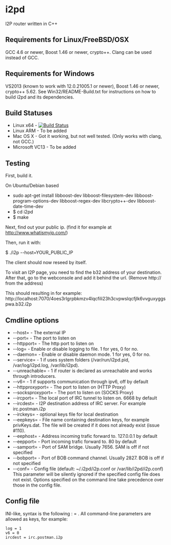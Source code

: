 i2pd
====

I2P router written in C++

Requirements for Linux/FreeBSD/OSX
----------------------------------

GCC 4.6 or newer, Boost 1.46 or newer, crypto++. Clang can be used instead of
GCC.

Requirements for Windows
------------------------

VS2013 (known to work with 12.0.21005.1 or newer), Boost 1.46 or newer,
crypto++ 5.62. See Win32/README-Build.txt for instructions on how to build i2pd
and its dependencies.

Build Statuses
---------------

- Linux x64      - [![Build Status](https://jenkins.nordcloud.no/buildStatus/icon?job=i2pd-linux)](https://jenkins.nordcloud.no/job/i2pd-linux/)
- Linux ARM      - To be added
- Mac OS X       - Got it working, but not well tested. (Only works with clang, not GCC.)
- Microsoft VC13 - To be added


Testing
-------

First, build it.

On Ubuntu/Debian based
* sudo apt-get install libboost-dev libboost-filesystem-dev libboost-program-options-dev libboost-regex-dev libcrypto++-dev libboost-date-time-dev
* $ cd i2pd
* $ make

Next, find out your public ip. (find it for example at http://www.whatismyip.com/)

Then, run it with:

$ ./i2p --host=YOUR_PUBLIC_IP

The client should now reseed by itself.

To visit an I2P page, you need to find the b32 address of your destination.
After that, go to the webconsole and add it behind the url. (Remove http:// from the address)

This should resulting in for example:
http://localhost:7070/4oes3rlgrpbkmzv4lqcfili23h3cvpwslqcfjlk6vvguxyggspwa.b32.i2p


Cmdline options
---------------

* --host=               - The external IP
* --port=               - The port to listen on
* --httpport=           - The http port to listen on
* --log=                - Enable or disable logging to file. 1 for yes, 0 for no.
* --daemon=             - Enable or disable daemon mode. 1 for yes, 0 for no.
* --service=            - 1 if uses system folders (/var/run/i2pd.pid, /var/log/i2pd.log, /var/lib/i2pd).
* --unreachable=        - 1 if router is declared as unreachable and works through introducers.
* --v6=                 - 1 if supports communication through ipv6, off by default
* --httpproxyport=      - The port to listen on (HTTP Proxy)
* --socksproxyport=     - The port to listen on (SOCKS Proxy)
* --ircport=            - The local port of IRC tunnel to listen on. 6668 by default
* --ircdest=            - I2P destination address of IRC server. For example irc.postman.i2p
* --irckeys=            - optional keys file for local destination
* --eepkeys=            - File name containing destination keys, for example privKeys.dat.
                          The file will be created if it does not already exist (issue #110).
* --eephost=            - Address incoming trafic forward to. 127.0.0.1 by default
* --eepport=            - Port incoming trafic forward to. 80 by default
* --samport=            - Port of SAM bridge. Usually 7656. SAM is off if not specified
* --bobport=            - Port of BOB command channel. Usually 2827. BOB is off if not specified
* --conf=               - Config file (default: ~/.i2pd/i2p.conf or /var/lib/i2pd/i2p.conf)
                          This parameter will be silently ignored if the specified config file does not exist.
                          Options specified on the command line take precedence over those in the config file.

Config file
-----------

INI-like, syntax is the following : <key> = <value>.
All command-line parameters are allowed as keys, for example:

	log = 1
	v6 = 0
	ircdest = irc.postman.i2p
